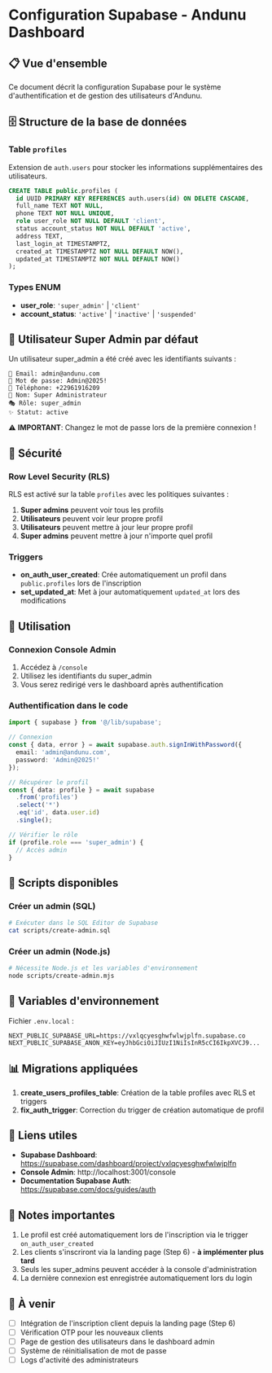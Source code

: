 # Configuration Supabase - Andunu Dashboard

## 📋 Vue d'ensemble

Ce document décrit la configuration Supabase pour le système d'authentification et de gestion des utilisateurs d'Andunu.

## 🗄️ Structure de la base de données

### Table `profiles`

Extension de `auth.users` pour stocker les informations supplémentaires des utilisateurs.

```sql
CREATE TABLE public.profiles (
  id UUID PRIMARY KEY REFERENCES auth.users(id) ON DELETE CASCADE,
  full_name TEXT NOT NULL,
  phone TEXT NOT NULL UNIQUE,
  role user_role NOT NULL DEFAULT 'client',
  status account_status NOT NULL DEFAULT 'active',
  address TEXT,
  last_login_at TIMESTAMPTZ,
  created_at TIMESTAMPTZ NOT NULL DEFAULT NOW(),
  updated_at TIMESTAMPTZ NOT NULL DEFAULT NOW()
);
```

### Types ENUM

- **user_role**: `'super_admin'` | `'client'`
- **account_status**: `'active'` | `'inactive'` | `'suspended'`

## 👤 Utilisateur Super Admin par défaut

Un utilisateur super_admin a été créé avec les identifiants suivants :

```
📧 Email: admin@andunu.com
🔑 Mot de passe: Admin@2025!
📱 Téléphone: +22961916209
👤 Nom: Super Administrateur
🎭 Rôle: super_admin
✨ Statut: active
```

⚠️ **IMPORTANT**: Changez le mot de passe lors de la première connexion !

## 🔐 Sécurité

### Row Level Security (RLS)

RLS est activé sur la table `profiles` avec les politiques suivantes :

1. **Super admins** peuvent voir tous les profils
2. **Utilisateurs** peuvent voir leur propre profil
3. **Utilisateurs** peuvent mettre à jour leur propre profil
4. **Super admins** peuvent mettre à jour n'importe quel profil

### Triggers

- **on_auth_user_created**: Crée automatiquement un profil dans `public.profiles` lors de l'inscription
- **set_updated_at**: Met à jour automatiquement `updated_at` lors des modifications

## 🚀 Utilisation

### Connexion Console Admin

1. Accédez à `/console`
2. Utilisez les identifiants du super_admin
3. Vous serez redirigé vers le dashboard après authentification

### Authentification dans le code

```typescript
import { supabase } from '@/lib/supabase';

// Connexion
const { data, error } = await supabase.auth.signInWithPassword({
  email: 'admin@andunu.com',
  password: 'Admin@2025!'
});

// Récupérer le profil
const { data: profile } = await supabase
  .from('profiles')
  .select('*')
  .eq('id', data.user.id)
  .single();

// Vérifier le rôle
if (profile.role === 'super_admin') {
  // Accès admin
}
```

## 📝 Scripts disponibles

### Créer un admin (SQL)

```bash
# Exécuter dans le SQL Editor de Supabase
cat scripts/create-admin.sql
```

### Créer un admin (Node.js)

```bash
# Nécessite Node.js et les variables d'environnement
node scripts/create-admin.mjs
```

## 🔧 Variables d'environnement

Fichier `.env.local` :

```env
NEXT_PUBLIC_SUPABASE_URL=https://vxlqcyesghwfwlwjplfn.supabase.co
NEXT_PUBLIC_SUPABASE_ANON_KEY=eyJhbGciOiJIUzI1NiIsInR5cCI6IkpXVCJ9...
```

## 📊 Migrations appliquées

1. **create_users_profiles_table**: Création de la table profiles avec RLS et triggers
2. **fix_auth_trigger**: Correction du trigger de création automatique de profil

## 🔗 Liens utiles

- **Supabase Dashboard**: https://supabase.com/dashboard/project/vxlqcyesghwfwlwjplfn
- **Console Admin**: http://localhost:3001/console
- **Documentation Supabase Auth**: https://supabase.com/docs/guides/auth

## 📌 Notes importantes

1. Le profil est créé automatiquement lors de l'inscription via le trigger `on_auth_user_created`
2. Les clients s'inscriront via la landing page (Step 6) - **à implémenter plus tard**
3. Seuls les super_admins peuvent accéder à la console d'administration
4. La dernière connexion est enregistrée automatiquement lors du login

## 🚧 À venir

- [ ] Intégration de l'inscription client depuis la landing page (Step 6)
- [ ] Vérification OTP pour les nouveaux clients
- [ ] Page de gestion des utilisateurs dans le dashboard admin
- [ ] Système de réinitialisation de mot de passe
- [ ] Logs d'activité des administrateurs
